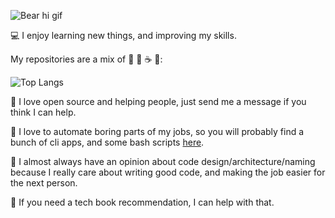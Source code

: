 ![Bear hi gif](https://gist.github.com/kunicmarko20/b79cfd1be1fcc94776f1f35f44daf7a5/raw/bd218e52bba342537fd24f3ea6b92074a85ab104/hi.gif)

:computer: I enjoy learning new things, and improving my skills.

My repositories are a mix of :elephant: :crab: :coffee: :hamster::

![Top Langs](https://github-readme-stats.vercel.app/api/top-langs/?username=kunicmarko20&hide=html,css&langs_count=6&layout=compact)

:raising_hand: I love open source and helping people, just send me a message if you think I can help.

:wrench: I love to automate boring parts of my jobs, so you will probably find a bunch of cli apps, and some bash scripts [here](https://gist.github.com/kunicmarko20).

:raised_hands: I almost always have an opinion about code design/architecture/naming because I really care about writing good code, and making the job easier for the next person.

:blue_book: If you need a tech book recommendation, I can help with that.

